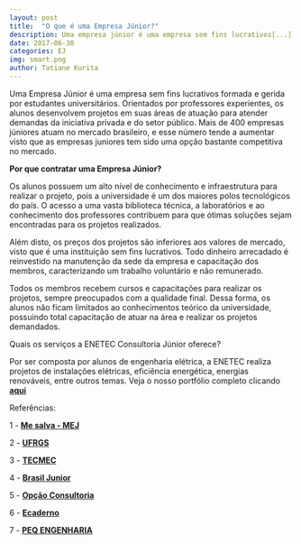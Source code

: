 ```yaml
---
layout: post
title:  "O que é uma Empresa Júnior?"
description: Uma empresa júnior é uma empresa sem fins lucrativos[...]
date: 2017-06-30
categories: EJ
img: smart.png
author: Tatiane Kurita
---
```

Uma Empresa Júnior é uma empresa sem fins lucrativos formada e gerida por estudantes universitários. Orientados por professores experientes, os alunos desenvolvem projetos em suas áreas de atuação para atender demandas da iniciativa privada e do setor público. Mais de 400 empresas júniores atuam no mercado brasileiro, e esse número tende a aumentar visto que as empresas juniores tem sido uma opção bastante competitiva no mercado.

**Por que contratar uma Empresa Júnior?**
 
Os alunos possuem um alto nível de conhecimento e infraestrutura para realizar o projeto, pois a universidade é um dos maiores polos tecnológicos do país. O acesso a uma vasta biblioteca técnica, a laboratórios e ao conhecimento dos professores contribuem para que ótimas soluções sejam encontradas para os projetos realizados.	
	
Além disto, os preços dos projetos são inferiores aos valores de mercado, visto que é uma instituição sem fins lucrativos. Todo dinheiro arrecadado é reinvestido na manutenção da sede da empresa e capacitação dos membros, caracterizando um trabalho voluntário e não remunerado.
 
Todos os membros recebem cursos e capacitações para realizar os projetos, sempre preocupados com a qualidade final. Dessa forma, os alunos não ficam limitados ao conhecimentos  teórico da universidade, possuindo total capacitação de atuar na área e realizar os projetos demandados.
	
 
 
Quais os serviços a ENETEC Consultoria Júnior oferece?


Por ser composta por alunos de engenharia elétrica, a ENETEC realiza projetos de instalações elétricas, eficiência energética, energias renováveis, entre outros temas. Veja o nosso portfólio completo clicando <b target="_blank">[aqui](http://enetec.unb.br/portfolio2/)</b>
 
Referências:
 
1 - <b target="_blank">[Me salva - MEJ](http://blog.mesalva.com/de-tudo-um-pouco/mej-o-que-e-e-como-funciona-o-movimento-empresa-junior/)</b>

2 - <b target="_blank">[UFRGS](https://www.ufrgs.br/empreendedorismo/?page_id=175)</b>

3 - <b target="_blank">[TECMEC](http://tecmec.org.br/empresa-junior-e-sua-federacao/)</b>

4 - <b target="_blank">[Brasil Junior](https://brasiljunior.org.br/noticias/lei-empresa-junior-o-que-mudou-desde-entao)</b>

5 - <b target="_blank">[Opção Consultoria](http://www.opcaoconsultoria.com/single-post/2017/03/20/Por-que-contratar-uma-Empresa-Júnior)</b>

6 - <b target="_blank">[Ecaderno](http://www.ecaderno.com/profissional/por-que-contratar-um-empresario-junior)</b>

7 - <b target="_blank">[PEQ ENGENHARIA](http://www.peqengenhariajr.com.br/por-que-optar-por-uma-empresa-junior/)</b>
